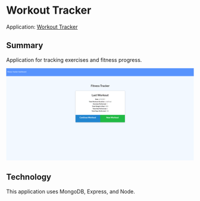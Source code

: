 # Workout Tracker

Application: [Workout Tracker](https://workout-tracker-unh.herokuapp.com/)

## Summary 

Application for tracking exercises and fitness progress.

![Workout Tracker Homepage](./tracker.png)

## Technology

This application uses MongoDB, Express, and Node.

